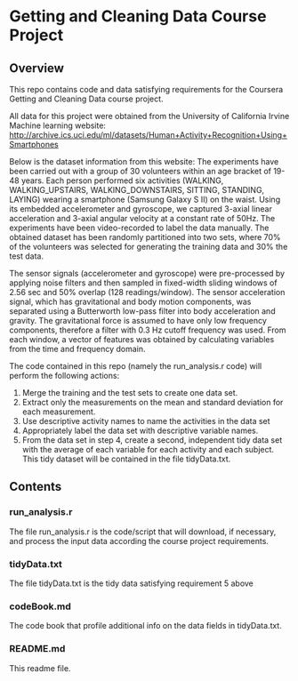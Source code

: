 # Getting and Cleaning Data Course Project

## Overview

This repo contains code and data satisfying requirements for the Coursera Getting and Cleaning Data course project.

All data for this project were obtained from the University of California Irvine Machine learning website:
http://archive.ics.uci.edu/ml/datasets/Human+Activity+Recognition+Using+Smartphones

Below is the dataset information from this website:
The experiments have been carried out with a group of 30 volunteers within an age bracket of 19-48 years. Each person performed six activities (WALKING, WALKING_UPSTAIRS, WALKING_DOWNSTAIRS, SITTING, STANDING, LAYING) wearing a smartphone (Samsung Galaxy S II) on the waist. Using its embedded accelerometer and gyroscope, we captured 3-axial linear acceleration and 3-axial angular velocity at a constant rate of 50Hz. The experiments have been video-recorded to label the data manually. The obtained dataset has been randomly partitioned into two sets, where 70% of the volunteers was selected for generating the training data and 30% the test data. 

The sensor signals (accelerometer and gyroscope) were pre-processed by applying noise filters and then sampled in fixed-width sliding windows of 2.56 sec and 50% overlap (128 readings/window). The sensor acceleration signal, which has gravitational and body motion components, was separated using a Butterworth low-pass filter into body acceleration and gravity. The gravitational force is assumed to have only low frequency components, therefore a filter with 0.3 Hz cutoff frequency was used. From each window, a vector of features was obtained by calculating variables from the time and frequency domain.

The code contained in this repo (namely the run_analysis.r code) will perform the following actions:
1. Merge the training and the test sets to create one data set.
2. Extract only the measurements on the mean and standard deviation for each measurement.
3. Use descriptive activity names to name the activities in the data set
4. Appropriately label the data set with descriptive variable names.
5. From the data set in step 4, create a second, independent tidy data set with the average of each variable for each activity and each subject. This tidy dataset will be contained in the file tidyData.txt.


## Contents

### run_analysis.r

The file run_analysis.r is the code/script that will download, if necessary, and process the input data according the course project requirements.

### tidyData.txt

The file tidyData.txt is the tidy data satisfying requirement 5 above

### codeBook.md

The code book that profile additional info on the data fields in tidyData.txt.

### README.md

This readme file.

